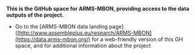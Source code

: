 **This is the GitHub space for ARMS-MBON, providing access to the data outputs of the project.** <br>
- Go to the [ARMS-MBON data landing page]([http://www.assembleplus.eu/research/ARMS-MBON](https://data.arms-mbon.org/) for a web-friendly version of this GH space, and for additional information about the project






<!--
## [Landing Page](https://arms-mbon.github.io/arms-mbon-website/#)
🙋‍♀️ A short introduction - what is your organization all about?
🌈 Contribution guidelines - how can the community get involved?
👩‍💻 Useful resources - where can the community find your docs? Is there anything else the community should know?
🍿 Fun facts - what does your team eat for breakfast?
🧙 Remember, you can do mighty things with the power of [Markdown](https://docs.github.com/github/writing-on-github/getting-started-with-writing-and-formatting-on-github/basic-writing-and-formatting-syntax)

## Hi there 👋
-->

